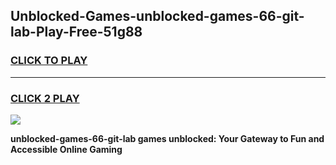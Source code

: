 
## Unblocked-Games-unblocked-games-66-git-lab-Play-Free-51g88
<h3>
<a href="https://premium76.site?title=unblocked-games-66-git-lab&ref=10A">CLICK TO PLAY</a></h3>
<hr>

<h3>
<a href="https://premium76.site?title=unblocked-games-66-git-lab&ref=10A">CLICK 2 PLAY</a>
  
</h3>

<a href="https://premium76.site?title=unblocked-games-66-git-lab&ref=10A"><img src="https://clearcache.store/games.png"></a>


**unblocked-games-66-git-lab games unblocked: Your Gateway to Fun and Accessible Online Gaming**
